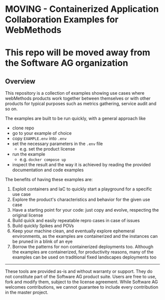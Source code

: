# MOVING - Containerized Application Collaboration Examples for WebMethods

# This repo will be moved away from the Software AG organization

## Overview

This repository is a collection of examples showing use cases where webMethods products work together between themselves or with other products for typical purposes such as metrics gathering, service audit and so on.

The examples are built to be run quickly, with a general approach like

- clone repo
- go to your example of choice
- copy `EXAMPLE.env` into `.env`
- set the necessary parameters in the `.env` file 
  - e.g. set the product license
- run the example
  - e.g. `docker compose up`
- inspect the result and the way it is achieved by reading the provided documentation and code examples

The benefits of having these examples are:

1. Exploit containers and IaC to quickly start a playground for a specific use case
2. Explore the product's characteristics and behavior for the given use case
3. Have a starting point for your code: just copy and evolve, respecting the original license
4. Build quick and easily repeatable repro cases in case of issues
5. Build quickly Spikes and POVs
6. Keep your machine clean, and eventually explore ephemeral environments, as the examples are containerized and the instances can be pruned in a blink of an eye
7. Borrow the patterns for non containerized deployments too. Although the examples are containerized, for productivity reasons, many of the examples can be used on traditional fixed landscapes deployments too

------------------------------

These tools are provided as-is and without warranty or support. They do not constitute part of the Software AG product suite. Users are free to use, fork and modify them, subject to the license agreement. While Software AG welcomes contributions, we cannot guarantee to include every contribution in the master project.
